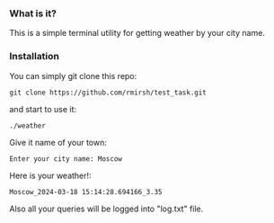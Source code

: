### What is it?

This is a simple terminal utility for getting weather by your city name.

### Installation

You can simply git clone this repo:
```terminal
git clone https://github.com/rmirsh/test_task.git
```

and start to use it:
```terminal
./weather
```

Give it name of your town:
```terminal
Enter your city name: Moscow
```

Here is your weather!:
```terminal
Moscow_2024-03-18 15:14:28.694166_3.35
```

Also all your queries will be logged into "log.txt" file.
